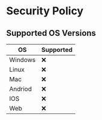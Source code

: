 # Security Policy

## Supported OS Versions

| OS        | Supported      |
| ------- | ------------------ |
| Windows   | :x:            |
| Linux     | :x:            |
| Mac       | :x:            |
| Andriod   | :x:            |
| IOS       | :x:            |
| Web       | :x:            |

